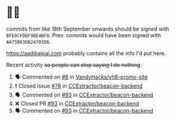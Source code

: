 # 👋🏻
<!--
**aadibajpai/aadibajpai** is a ✨ _special_ ✨ repository because its `README.md` (this file) appears on your GitHub profile.
-->
commits from like 18th September onwards should be signed with `BFE0CFDBF90E4BF0`. Prev. commits would have been signed with `AA75B83DB24703D6`.

https://aadibajpai.com probably contains all the info I'd put here.

Recent activity ~~so people can stop saying I do nothing~~:
<!--START_SECTION:activity-->
1. 🗣 Commented on [#8](https://github.com/VandyHacks/vh8-promo-site/issues/8) in [VandyHacks/vh8-promo-site](https://github.com/VandyHacks/vh8-promo-site)
2. ❗️ Closed issue [#78](https://github.com/CCExtractor/beacon-backend/issues/78) in [CCExtractor/beacon-backend](https://github.com/CCExtractor/beacon-backend)
3. 🗣 Commented on [#93](https://github.com/CCExtractor/beacon-backend/issues/93) in [CCExtractor/beacon-backend](https://github.com/CCExtractor/beacon-backend)
4. ❌ Closed PR [#93](https://github.com/CCExtractor/beacon-backend/pull/93) in [CCExtractor/beacon-backend](https://github.com/CCExtractor/beacon-backend)
5. 🗣 Commented on [#93](https://github.com/CCExtractor/beacon-backend/issues/93) in [CCExtractor/beacon-backend](https://github.com/CCExtractor/beacon-backend)
<!--END_SECTION:activity-->
